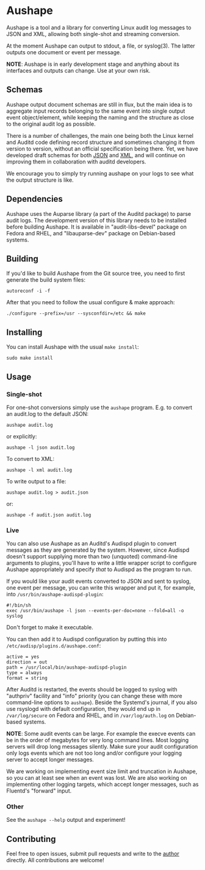 Aushape
=======

Aushape is a tool and a library for converting Linux audit log messages to
JSON and XML, allowing both single-shot and streaming conversion.

At the moment Aushape can output to stdout, a file, or syslog(3). The latter
outputs one document or event per message.

**NOTE**: Aushape is in early development stage and anything about its
interfaces and outputs can change. Use at your own risk.

Schemas
-------

Aushape output document schemas are still in flux, but the main idea is to
aggregate input records belonging to the same event into single output event
object/element, while keeping the naming and the structure as close to the
original audit log as possible.

There is a number of challenges, the main one being both the Linux kernel and
Auditd code defining record structure and sometimes changing it from version
to version, without an official specification being there. Yet, we have
developed draft schemas for both [JSON](lib/aushape.json) and
[XML](lib/aushape.xsd), and will continue on improving them in collaboration
with auditd developers.

We encourage you to simply try running aushape on your logs to see what the
output structure is like.

Dependencies
------------

Aushape uses the Auparse library (a part of the Auditd package) to parse audit
logs. The development version of this library needs to be installed before
building Aushape. It is available in "audit-libs-devel" package on Fedora and
RHEL, and "libauparse-dev" package on Debian-based systems.

Building
--------

If you'd like to build Aushape from the Git source tree, you need to first
generate the build system files:

    autoreconf -i -f

After that you need to follow the usual configure & make approach:

    ./configure --prefix=/usr --sysconfdir=/etc && make

Installing
----------

You can install Aushape with the usual `make install`:

    sudo make install

Usage
-----

### Single-shot

For one-shot conversions simply use the `aushape` program. E.g. to convert an
audit.log to the default JSON:

    aushape audit.log

or explicitly:

    aushape -l json audit.log

To convert to XML:

    aushape -l xml audit.log

To write output to a file:

    aushape audit.log > audit.json

or:

    aushape -f audit.json audit.log

### Live

You can also use Aushape as an Auditd's Audispd plugin to convert messages as
they are generated by the system. However, since Audispd doesn't support
supplying more than two (unquoted) command-line arguments to plugins, you'll
have to write a little wrapper script to configure Aushape appropriately and
specify *that* to Audispd as the program to run.

If you would like your audit events converted to JSON and sent to syslog, one
event per message, you can write this wrapper and put it, for example, into
`/usr/bin/aushape-audispd-plugin`:

    #!/bin/sh
    exec /usr/bin/aushape -l json --events-per-doc=none --fold=all -o syslog

Don't forget to make it executable.

You can then add it to Audispd configuration by putting this into
`/etc/audisp/plugins.d/aushape.conf`:

    active = yes
    direction = out
    path = /usr/local/bin/aushape-audispd-plugin
    type = always
    format = string

After Auditd is restarted, the events should be logged to syslog with
"authpriv" facility and "info" priority (you can change these with more
command-line options to `aushape`). Beside the Systemd's journal, if you also
use rsyslogd with default configuration, they would end up in
`/var/log/secure` on Fedora and RHEL, and in `/var/log/auth.log` on
Debian-based systems.

**NOTE**: Some audit events can be large. For example the execve events can be
in the order of megabytes for very long command lines. Most logging servers
will drop long messages silently. Make sure your audit configuration
only logs events which are not too long and/or configure your logging server
to accept longer messages.

We are working on implementing event size limit and truncation in Aushape, so
you can at least see when an event was lost. We are also working on
implementing other logging targets, which accept longer messages, such as
Fluentd's "forward" input.

### Other

See the `aushape --help` output and experiment!

Contributing
------------

Feel free to open issues, submit pull requests and write to the
[author](mailto:Nikolai.Kondrashov@redhat.com) directly. All contributions are
welcome!
